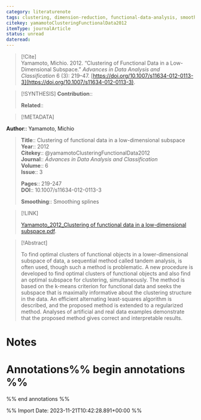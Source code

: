 ```yaml
---
category: literaturenote
tags: clustering, dimension-reduction, functional-data-analysis, smoothing-splines
citekey: yamamotoClusteringFunctionalData2012
itemType: journalArticle
status: unread  
dateread:  
---
```


> [!Cite]  
> Yamamoto, Michio. 2012. “Clustering of Functional Data in a Low-Dimensional Subspace.” _Advances in Data Analysis and Classification_ 6 (3): 219–47. [https://doi.org/10.1007/s11634-012-0113-3](https://doi.org/10.1007/s11634-012-0113-3).

> [!SYNTHESIS] 
>**Contribution**::
>
>**Related**:: 
>

> [!METADATA]  
>
**Author**:: Yamamoto, Michio<br>
> **Title**:: Clustering of functional data in a low-dimensional subspace    
> **Year**:: 2012     
> **Citekey**:: @yamamotoClusteringFunctionalData2012    
>**Journal**:: *Advances in Data Analysis and Classification*    
>**Volume**:: 6    
>**Issue**:: 3     
>    
>    
>     
> **Pages**:: 219-247    
>**DOI**:: 10.1007/s11634-012-0113-3    
>
>**Smoothing**:: Smoothing splines

> [!LINK] 
>
> [Yamamoto_2012_Clustering of functional data in a low-dimensional subspace.pdf](file:///Users/steven/Library/CloudStorage/GoogleDrive-steven.golovkine@ul.ie/My%20Drive/bibliography/Advances%20in%20Data%20Analysis%20and%20Classification/2012/Yamamoto_2012_Clustering%20of%20functional%20data%20in%20a%20low-dimensional%20subspace.pdf).

>[!Abstract]
>
>To find optimal clusters of functional objects in a lower-dimensional subspace of data, a sequential method called tandem analysis, is often used, though such a method is problematic. A new procedure is developed to find optimal clusters of functional objects and also find an optimal subspace for clustering, simultaneously. The method is based on the k-means criterion for functional data and seeks the subspace that is maximally informative about the clustering structure in the data. An efficient alternating least-squares algorithm is described, and the proposed method is extended to a regularized method. Analyses of artificial and real data examples demonstrate that the proposed method gives correct and interpretable results.
>>


# Notes<br>
# Annotations%% begin annotations %%  
 
  
%% end annotations %%

%% Import Date: 2023-11-21T10:42:28.891+00:00 %%

